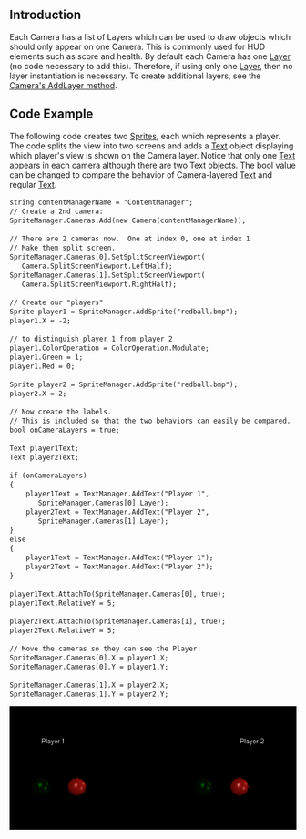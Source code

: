 ## Introduction

Each Camera has a list of Layers which can be used to draw objects which should only appear on one Camera. This is commonly used for HUD elements such as score and health. By default each Camera has one [Layer](/frb/docs/index.php?title=FlatRedBall.Graphics.Layer "FlatRedBall.Graphics.Layer") (no code necessary to add this). Therefore, if using only one [Layer](/frb/docs/index.php?title=FlatRedBall.Graphics.Layer "FlatRedBall.Graphics.Layer"), then no layer instantiation is necessary. To create additional layers, see the [Camera's AddLayer method](/frb/docs/index.php?title=FlatRedBall.Camera.AddLayer "FlatRedBall.Camera.AddLayer").

## Code Example

The following code creates two [Sprites](/frb/docs/index.php?title=FlatRedBall.Sprite "FlatRedBall.Sprite"), each which represents a player. The code splits the view into two screens and adds a [Text](/frb/docs/index.php?title=FlatRedBall.Graphics.Text "FlatRedBall.Graphics.Text") object displaying which player's view is shown on the Camera layer. Notice that only one [Text](/frb/docs/index.php?title=FlatRedBall.Graphics.Text "FlatRedBall.Graphics.Text") appears in each camera although there are two [Text](/frb/docs/index.php?title=FlatRedBall.Graphics.Text "FlatRedBall.Graphics.Text") objects. The bool value can be changed to compare the behavior of Camera-layered [Text](/frb/docs/index.php?title=FlatRedBall.Graphics.Text "FlatRedBall.Graphics.Text") and regular [Text](/frb/docs/index.php?title=FlatRedBall.Graphics.Text "FlatRedBall.Graphics.Text").

    string contentManagerName = "ContentManager";
    // Create a 2nd camera:
    SpriteManager.Cameras.Add(new Camera(contentManagerName));

    // There are 2 cameras now.  One at index 0, one at index 1
    // Make them split screen.
    SpriteManager.Cameras[0].SetSplitScreenViewport(
       Camera.SplitScreenViewport.LeftHalf);
    SpriteManager.Cameras[1].SetSplitScreenViewport(
       Camera.SplitScreenViewport.RightHalf);

    // Create our "players"
    Sprite player1 = SpriteManager.AddSprite("redball.bmp");
    player1.X = -2;

    // to distinguish player 1 from player 2
    player1.ColorOperation = ColorOperation.Modulate;
    player1.Green = 1;
    player1.Red = 0;

    Sprite player2 = SpriteManager.AddSprite("redball.bmp");
    player2.X = 2;

    // Now create the labels.
    // This is included so that the two behaviors can easily be compared.
    bool onCameraLayers = true;

    Text player1Text;
    Text player2Text;

    if (onCameraLayers)
    {
        player1Text = TextManager.AddText("Player 1", 
           SpriteManager.Cameras[0].Layer);
        player2Text = TextManager.AddText("Player 2", 
           SpriteManager.Cameras[1].Layer);
    }
    else
    {
        player1Text = TextManager.AddText("Player 1");
        player2Text = TextManager.AddText("Player 2");
    }

    player1Text.AttachTo(SpriteManager.Cameras[0], true);
    player1Text.RelativeY = 5;

    player2Text.AttachTo(SpriteManager.Cameras[1], true);
    player2Text.RelativeY = 5;

    // Move the cameras so they can see the Player:
    SpriteManager.Cameras[0].X = player1.X;
    SpriteManager.Cameras[0].Y = player1.Y;

    SpriteManager.Cameras[1].X = player2.X;
    SpriteManager.Cameras[1].Y = player2.Y;

![CameraLayers.png](/media/migrated_media-CameraLayers.png)
